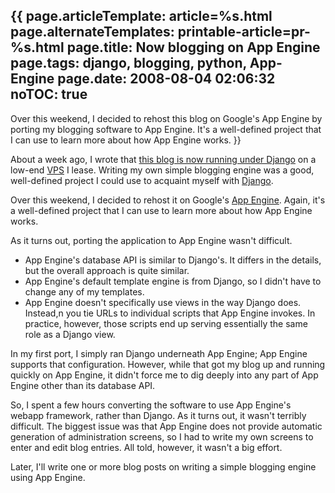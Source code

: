 {{
page.articleTemplate: article=%s.html
page.alternateTemplates: printable-article=pr-%s.html
page.title: Now blogging on App Engine
page.tags: django, blogging, python, App-Engine
page.date: 2008-08-04 02:06:32
noTOC: true
---
Over this weekend, I decided to rehost this blog on Google's App
Engine by porting my blogging software to App Engine. It's a
well-defined project that I can use to learn more about how App
Engine works.
}}

About a week ago, I wrote that [this blog is now running under Django][] on
a low-end [VPS][] I lease. Writing my own simple blogging engine was a
good, well-defined project I could use to acquaint myself with [Django][].

Over this weekend, I decided to rehost it on Google's [App Engine][].
Again, it's a well-defined project that I can use to learn more about how
App Engine works.

As it turns out, porting the application to App Engine wasn't
difficult.

-   App Engine's database API is similar to Django's. It differs in
    the details, but the overall approach is quite similar.
-   App Engine's default template engine is from Django, so I
    didn't have to change any of my templates.
-   App Engine doesn't specifically use views in the way Django
    does. Instead,n you tie URLs to individual scripts that App Engine
    invokes. In practice, however, those scripts end up serving
    essentially the same role as a Django view.

In my first port, I simply ran Django underneath App Engine; App
Engine supports that configuration. However, while that got my blog
up and running quickly on App Engine, it didn't force me to dig
deeply into any part of App Engine other than its database API.

So, I spent a few hours converting the software to use App Engine's
webapp framework, rather than Django. As it turns out, it wasn't
terribly difficult. The biggest issue was that App Engine does not
provide automatic generation of administration screens, so I had to
write my own screens to enter and edit blog entries. All told,
however, it wasn't a big effort.

Later, I'll write one or more blog posts on writing a simple
blogging engine using App Engine.

[this blog is now running under Django]: 73.html
[VPS]: http://onlinebusiness.about.com/od/webhosting/g/vps.htm
[Django]: http://www.djangoproject.com/
[App Engine]: http://appengine.google.com/
